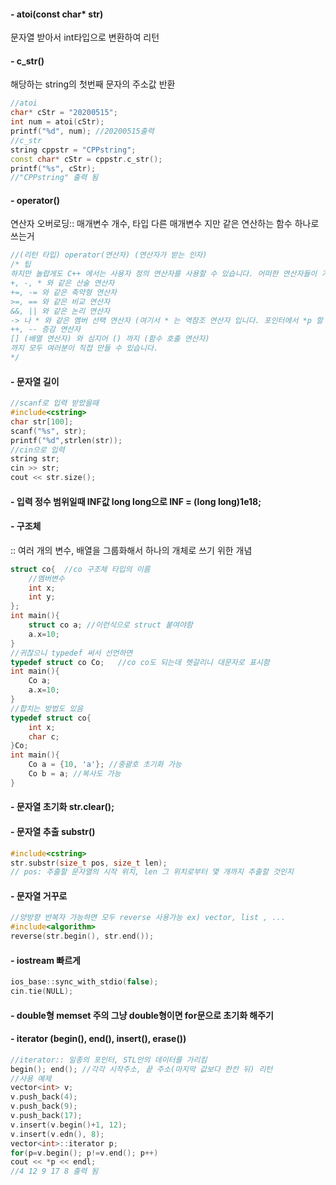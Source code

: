 #### - atoi(const char* str) <cstdlib>

문자열 받아서 int타입으로 변환하여 리턴

#### - c_str() <cstring>

해당하는 string의 첫번째 문자의 주소값 반환

```c++
//atoi
char* cStr = "20200515";
int num = atoi(cStr);
printf("%d", num); //20200515출력
//c_str
string cppstr = "CPPstring";
const char* cStr = cppstr.c_str();
printf("%s", cStr);
//"CPPstring" 출력 됨


```

#### - operator()

연산자 오버로딩:: 매개변수 개수, 타입 다른 매개변수 지만 같은 연산하는 함수 하나로 쓰는거

```c++
//(리턴 타입) operator(연산자) (연산자가 받는 인자)
/* 팁
하지만 놀랍게도 C++ 에서는 사용자 정의 연산자를 사용할 수 있습니다. 어떠한 연산자들이 가능하나면, :: (범위 지정), . (멤버 지정), .* (멤버 포인터로 멤버 지정) 을 제외한 여러분이 상상하는 모든 연산자를 사용할 수 있다는 것입니다. 대표적으로
+, -, * 와 같은 산술 연산자
+=, -= 와 같은 축약형 연산자
>=, == 와 같은 비교 연산자
&&, || 와 같은 논리 연산자
-> 나 * 와 같은 멤버 선택 연산자 (여기서 * 는 역참조 연산자 입니다. 포인터에서 *p 할 때 처럼)
++, -- 증감 연산자
[] (배열 연산자) 와 심지어 () 까지 (함수 호출 연산자)
까지 모두 여러분이 직접 만들 수 있습니다.
*/

```

#### - 문자열 길이

```c++
//scanf로 입력 받았을때
#include<cstring>
char str[100];	
scanf("%s", str);
printf("%d",strlen(str));
//cin으로 입력
string str;
cin >> str;
cout << str.size();
```

#### - 입력 정수 범위일때 INF값 long long으로 INF = (long long)1e18;

#### - 구조체

:: 여러 개의 변수, 배열을 그룹화해서 하나의 개체로 쓰기 위한 개념

```c++
struct co{	//co 구조체 타입의 이름
    //멤버변수
    int x;	
    int y;	
};
int main(){
	struct co a; //이런식으로 struct 붙여야함 
    a.x=10;
}
//귀찮으니 typedef 써서 선언하면
typedef struct co Co;	//co co도 되는데 헷갈리니 대문자로 표시함
int main(){
    Co a;
    a.x=10;
}
//합치는 방법도 있음
typedef struct co{
    int x;
    char c;
}Co;
int main(){
    Co a = {10, 'a'}; //중괄호 초기화 가능
    Co b = a; //복사도 가능
}
```

#### - 문자열 초기화 str.clear();

#### - 문자열 추출 substr()

```c++
#include<cstring>
str.substr(size_t pos, size_t len);
// pos: 추출할 문자열의 시작 위치, len 그 위치로부터 몇 개까지 추출할 것인지
```

#### - 문자열 거꾸로

```c++
//양방향 반복자 가능하면 모두 reverse 사용가능 ex) vector, list , ...
#include<algorithm>
reverse(str.begin(), str.end());
```

#### - iostream 빠르게

```c++
ios_base::sync_with_stdio(false); 
cin.tie(NULL);
```

#### - double형 memset 주의 그냥 double형이면 for문으로 초기화 해주기

#### - iterator (begin(), end(), insert(), erase())

```c++
//iterator:: 일종의 포인터, STL안의 데이터를 가리킴
begin(); end(); //각각 시작주소, 끝 주소(마지막 값보다 한칸 뒤) 리턴
//사용 예제
vector<int> v;
v.push_back(4);
v.push_back(9);
v.push_back(17);
v.insert(v.begin()+1, 12);
v.insert(v.edn(), 8);
vector<int>::iterator p;
for(p=v.begin(); p!=v.end(); p++)
cout << *p << endl;
//4 12 9 17 8 출력 됨
```

